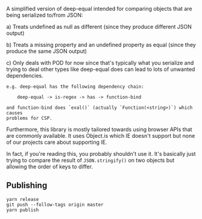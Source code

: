 A simplified version of deep-equal intended for comparing objects that are being
serialized to/from JSON:

a)  Treats undefined as null as different
    (since they produce different JSON output)

b)  Treats a missing property and an undefined property as equal
    (since they produce the same JSON output)

c)  Only deals with POD for now since that's typically what you serialize and
    trying to deal other types like deep-equal does can lead to lots of unwanted
    dependencies.

    e.g. deep-equal has the following dependency chain:

        deep-equal -> is-regex -> has -> function-bind

    and function-bind does `eval()` (actually `Function(<string>)`) which causes
    problems for CSP.

Furthermore, this library is mostly tailored towards using browser APIs that are
commonly available. It uses Object.is which IE doesn't support but none of our
projects care about supporting IE.

In fact, if you're reading this, you probably shouldn't use it. It's basically
just trying to compare the result of `JSON.stringify()` on two objects but
allowing the order of keys to differ.

## Publishing

```
yarn release
git push --follow-tags origin master
yarn publish
```
